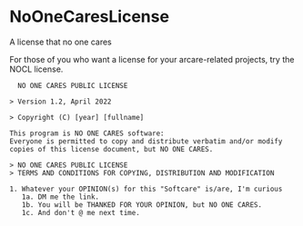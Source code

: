 # NoOneCaresLicense
A license that no one cares

For those of you who want a license for your arcare-related projects, try the NOCL license.

```
  NO ONE CARES PUBLIC LICENSE

> Version 1.2, April 2022

> Copyright (C) [year] [fullname]

This program is NO ONE CARES software:  
Everyone is permitted to copy and distribute verbatim and/or modify
copies of this license document, but NO ONE CARES.

> NO ONE CARES PUBLIC LICENSE
> TERMS AND CONDITIONS FOR COPYING, DISTRIBUTION AND MODIFICATION

1. Whatever your OPINION(s) for this "Softcare" is/are, I'm curious
   1a. DM me the link. 
   1b. You will be THANKED FOR YOUR OPINION, but NO ONE CARES.
   1c. And don't @ me next time.
 
```
